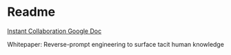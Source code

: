 # Readme

[Instant Collaboration Google Doc](https://docs.google.com/document/d/1hu3YhkrGf8wa6wV_N77AoZs9Z7a_M0rup_yaZhW2Kdg/edit#heading=h.q84s5rdhz44w)

Whitepaper: Reverse-prompt engineering to surface tacit human knowledge
